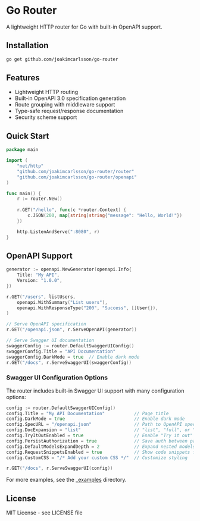 # Go Router

A lightweight HTTP router for Go with built-in OpenAPI support.

## Installation

```bash
go get github.com/joakimcarlsson/go-router
```

## Features

- Lightweight HTTP routing
- Built-in OpenAPI 3.0 specification generation
- Route grouping with middleware support
- Type-safe request/response documentation
- Security scheme support

## Quick Start

```go
package main

import (
    "net/http"
    "github.com/joakimcarlsson/go-router/router"
    "github.com/joakimcarlsson/go-router/openapi"
)

func main() {
    r := router.New()
    
    r.GET("/hello", func(c *router.Context) {
        c.JSON(200, map[string]string{"message": "Hello, World!"})
    })

    http.ListenAndServe(":8080", r)
}
```

## OpenAPI Support

```go
generator := openapi.NewGenerator(openapi.Info{
    Title: "My API",
    Version: "1.0.0",
})

r.GET("/users", listUsers,
    openapi.WithSummary("List users"),
    openapi.WithResponseType("200", "Success", []User{}),
)

// Serve OpenAPI specification
r.GET("/openapi.json", r.ServeOpenAPI(generator))

// Serve Swagger UI documentation
swaggerConfig := router.DefaultSwaggerUIConfig()
swaggerConfig.Title = "API Documentation"
swaggerConfig.DarkMode = true  // Enable dark mode
r.GET("/docs", r.ServeSwaggerUI(swaggerConfig))
```

### Swagger UI Configuration Options

The router includes built-in Swagger UI support with many configuration options:

```go
config := router.DefaultSwaggerUIConfig()
config.Title = "My API Documentation"           // Page title
config.DarkMode = true                          // Enable dark mode
config.SpecURL = "/openapi.json"                // Path to OpenAPI spec
config.DocExpansion = "list"                    // "list", "full", or "none"
config.TryItOutEnabled = true                   // Enable "Try it out" by default
config.PersistAuthorization = true              // Save auth between page reloads
config.DefaultModelsExpandDepth = 2             // Expand nested models
config.RequestSnippetsEnabled = true            // Show code snippets for requests
config.CustomCSS = "/* Add your custom CSS */"  // Customize styling

r.GET("/docs", r.ServeSwaggerUI(config))
```

For more examples, see the [_examples](_examples) directory.

## License

MIT License - see LICENSE file